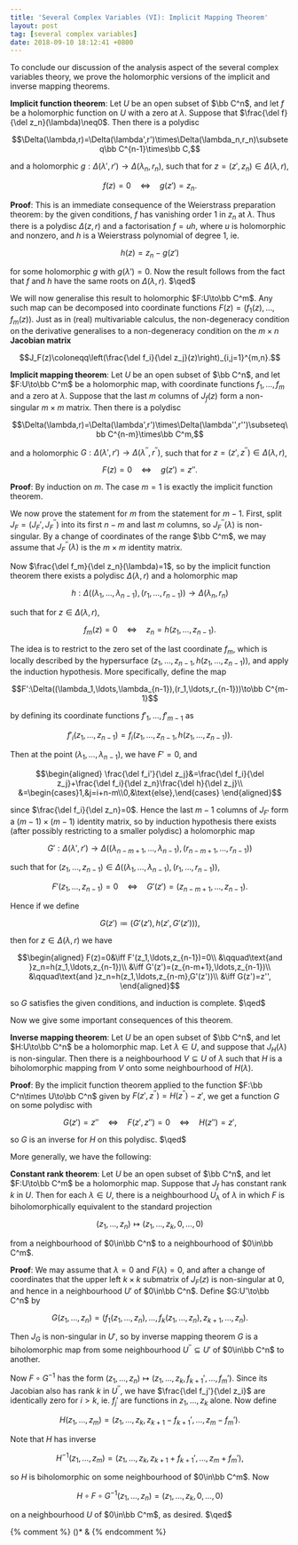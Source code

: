 ```yaml
---
title: 'Several Complex Variables (VI): Implicit Mapping Theorem'
layout: post
tag: [several complex variables]
date: 2018-09-10 18:12:41 +0800
---
```


To conclude our discussion of the analysis aspect of the several complex variables theory, we prove the holomorphic versions of the implicit and inverse mapping theorems.

<!--more-->

__Implicit function theorem__: Let $U$ be an open subset of $\bb C^n$, and let $f$ be a holomorphic function on $U$ with a zero at $\lambda$. Suppose that $\frac{\del f}{\del z_n}(\lambda)\neq0$. Then there is a polydisc

$$\Delta(\lambda,r)=\Delta(\lambda',r')\times\Delta(\lambda_n,r_n)\subseteq\bb C^{n-1}\times\bb C,$$

and a holomorphic $g:\Delta(\lambda',r')\to\Delta(\lambda_n,r_n)$, such that for $z=(z',z_n)\in\Delta(\lambda,r)$,

$$f(z)=0\quad\iff\quad g(z')=z_n.$$

__Proof__: This is an immediate consequence of the Weierstrass preparation theorem: by the given conditions, $f$ has vanishing order 1 in $z_n$ at $\lambda$. Thus there is a polydisc $\Delta(z,r)$ and a factorisation $f=uh$, where $u$ is holomorphic and nonzero, and $h$ is a Weierstrass polynomial of degree 1, ie.

$$h(z)=z_n-g(z')$$

for some holomorphic $g$ with $g(\lambda')=0$. Now the result follows from the fact that $f$ and $h$ have the same roots on $\Delta(\lambda,r)$. $\qed$

We will now generalise this result to holomorphic $F:U\to\bb C^m$. Any such map can be decomposed into coordinate functions $F(z)=(f_1(z),\ldots,f_m(z))$. Just as in (real) multivariable calculus, the non-degeneracy condition on the derivative generalises to a non-degeneracy condition on the $m\times n$ __Jacobian matrix__

$$J_F(z)\coloneqq\left(\frac{\del f_i}{\del z_j}(z)\right)_{i,j=1}^{m,n}.$$

__Implicit mapping theorem__: Let $U$ be an open subset of $\bb C^n$, and let $F:U\to\bb C^m$ be a holomorphic map, with coordinate functions $f_1,\ldots,f_m$ and a zero at $\lambda$. Suppose that the last $m$ columns of $J_f(z)$ form a non-singular $m\times m$ matrix. Then there is a polydisc

$$\Delta(\lambda,r)=\Delta(\lambda',r')\times\Delta(\lambda'',r'')\subseteq\bb C^{n-m}\times\bb C^m,$$

and a holomorphic $G:\Delta(\lambda',r')\to\Delta(\lambda^{\prime\prime},r^{\prime\prime})$, such that for $z=(z',z^{\prime\prime})\in\Delta(\lambda,r)$,

$$F(z)=0\quad\iff\quad g(z')=z''.$$

__Proof__: By induction on $m$. The case $m=1$ is exactly the implicit function theorem.

We now prove the statement for $m$ from the statement for $m-1$. First, split $J_F=(J_F',J_F^{\prime\prime})$ into its first $n-m$ and last $m$ columns, so $J_F^{\prime\prime}(\lambda)$ is non-singular. By a change of coordinates of the range $\bb C^m$, we may assume that $J_F^{\prime\prime}(\lambda)$ is the $m\times m$ identity matrix.

Now $\frac{\del f_m}{\del z_n}(\lambda)=1$, so by the implicit function theorem there exists a polydisc $\Delta(\lambda,r)$ and a holomorphic map

$$h:\Delta((\lambda_1,\ldots,\lambda_{n-1}),(r_1,\ldots,r_{n-1}))\to\Delta(\lambda_n,r_n)$$

such that for $z\in\Delta(\lambda,r)$,

$$f_m(z)=0\quad\iff\quad z_n=h(z_1,\ldots,z_{n-1}).$$

The idea is to restrict to the zero set of the last coordinate $f_m$, which is locally described by the hypersurface $(z_1,\ldots,z_{n-1},h(z_1,\ldots,z_{n-1}))$, and apply the induction hypothesis. More specifically, define the map

$$F':\Delta((\lambda_1,\ldots,\lambda_{n-1}),(r_1,\ldots,r_{n-1}))\to\bb C^{m-1}$$

by defining its coordinate functions $f'_1,\ldots,f'_{m-1}$ as

$$f'_i(z_1,\ldots,z_{n-1})=f_i(z_1,\ldots,z_{n-1},h(z_1,\ldots,z_{n-1})).$$

Then at the point $(\lambda_1,\ldots,\lambda_{n-1})$, we have $F'=0$, and

$$\begin{aligned}
\frac{\del f_i'}{\del z_j}&=\frac{\del f_i}{\del z_j}+\frac{\del f_i}{\del z_n}\frac{\del h}{\del z_j}\\
&=\begin{cases}1,&j=i+n-m\\0,&\text{else},\end{cases}
\end{aligned}$$

since $\frac{\del f_i}{\del z_n}=0$. Hence the last $m-1$ columns of $J_{F'}$ form a $(m-1)\times(m-1)$ identity matrix, so by induction hypothesis there exists (after possibly restricting to a smaller polydisc) a holomorphic map

$$G':\Delta(\lambda',r')\to\Delta((\lambda_{n-m+1},\ldots,\lambda_{n-1}),(r_{n-m+1},\ldots,r_{n-1}))$$

such that for $(z_1,\ldots,z_{n-1})\in\Delta((\lambda_1,\ldots,\lambda_{n-1}),(r_1,\ldots,r_{n-1}))$,

$$F'(z_1,\ldots,z_{n-1})=0\quad\iff\quad G'(z')=(z_{n-m+1},\ldots,z_{n-1}).$$

Hence if we define

$$G(z')\coloneqq(G'(z'),h(z',G'(z'))),$$

then for $z\in\Delta(\lambda,r)$ we have

$$\begin{aligned}
F(z)=0&\iff F'(z_1,\ldots,z_{n-1})=0\\
&\qquad\text{and }z_n=h(z_1,\ldots,z_{n-1})\\
&\iff G'(z')=(z_{n-m+1},\ldots,z_{n-1})\\
&\qquad\text{and }z_n=h(z_1,\ldots,z_{n-m},G'(z'))\\
&\iff G(z')=z'',
\end{aligned}$$

so $G$ satisfies the given conditions, and induction is complete. $\qed$

Now we give some important consequences of this theorem.

__Inverse mapping theorem__: Let $U$ be an open subset of $\bb C^n$, and let $H:U\to\bb C^n$ be a holomorphic map. Let $\lambda\in U$, and suppose that $J_H(\lambda)$ is non-singular. Then there is a neighbourhood $V\subseteq U$ of $\lambda$ such that $H$ is a biholomorphic mapping from $V$ onto some neighbourhood of $H(\lambda)$.

__Proof__: By the implicit function theorem applied to the function $F:\bb C^n\times U\to\bb C^n$ given by $F(z',z^{\prime\prime})=H(z^{\prime\prime})-z'$, we get a function $G$ on some polydisc with

$$G(z')=z''\quad\iff\quad F(z',z'')=0\quad\iff\quad H(z'')=z',$$

so $G$ is an inverse for $H$ on this polydisc. $\qed$

More generally, we have the following:

__Constant rank theorem__: Let $U$ be an open subset of $\bb C^n$, and let $F:U\to\bb C^m$ be a holomorphic map. Suppose that $J_f$ has constant rank $k$ in $U$. Then for each $\lambda\in U$, there is a neighbourhood $U_\lambda$ of $\lambda$ in which $F$ is biholomorphically equivalent to the standard projection

$$(z_1,\ldots,z_n)\mapsto(z_1,\ldots,z_k,0,\ldots,0)$$

from a neighbourhood of $0\in\bb C^n$ to a neighbourhood of $0\in\bb C^m$.

__Proof__: We may assume that $\lambda=0$ and $F(\lambda)=0$, and after a change of coordinates that the upper left $k\times k$ submatrix of $J_F(z)$ is non-singular at 0, and hence in a neighbourhood $U'$ of $0\in\bb C^n$. Define $G:U'\to\bb C^n$ by

$$G(z_1,\ldots,z_n)=(f_1(z_1,\ldots,z_n),\ldots,f_k(z_1,\ldots,z_n),z_{k+1},\ldots,z_n).$$

Then $J_G$ is non-singular in $U'$, so by inverse mapping theorem $G$ is a biholomorphic map from some neighbourhood $U^{\prime\prime}\subseteq U'$ of $0\in\bb C^n$ to another.

Now $F\circ G^{-1}$ has the form $(z_1,\ldots,z_n)\mapsto(z_1,\ldots,z_k,f_{k+1}',\ldots,f_m')$. Since its Jacobian also has rank $k$ in $U^{\prime\prime}$, we have $\frac{\del f_j'}{\del z_i}$ are identically zero for $i>k$, ie. $f_j'$ are functions in $z_1,\ldots,z_k$ alone. Now define

$$H(z_1,\ldots,z_m)=(z_1,\ldots,z_k,z_{k+1}-f_{k+1}',\ldots,z_m-f_m').$$

Note that $H$ has inverse

$$H^{-1}(z_1,\ldots,z_m)=(z_1,\ldots,z_k,z_{k+1}+f_{k+1}',\ldots,z_m+f_m'),$$

so $H$ is biholomorphic on some neighbourhood of $0\in\bb C^m$. Now

$$H\circ F\circ G^{-1}(z_1,\ldots,z_n)=(z_1,\ldots,z_k,0,\ldots,0)$$

on a neighbourhood $U$ of $0\in\bb C^m$, as desired. $\qed$

{% comment %}
()* &
{% endcomment %}